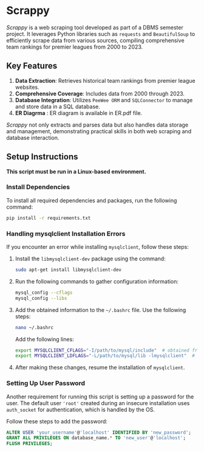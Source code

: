 # Scrappy

*Scrappy* is a web scraping tool developed as part of a DBMS semester project. It leverages Python libraries such as `requests` and `BeautifulSoup` to efficiently scrape data from various sources, compiling comprehensive team rankings for premier leagues from 2000 to 2023.

## Key Features

1. **Data Extraction**: Retrieves historical team rankings from premier league websites.
2. **Comprehensive Coverage**: Includes data from 2000 through 2023.
3. **Database Integration**: Utilizes `PeeWee ORM` and `SQLConnector` to manage and store data in a SQL database.
4. **ER Diagrma** : ER diagram is available in ER.pdf file.

*Scrappy* not only extracts and parses data but also handles data storage and management, demonstrating practical skills in both web scraping and database interaction.

## Setup Instructions

**This script must be run in a Linux-based environment.**

### Install Dependencies

To install all required dependencies and packages, run the following command:

```bash
pip install -r requirements.txt
```
### Handling mysqlclient Installation Errors

If you encounter an error while installing `mysqlclient`, follow these steps:

1. Install the `libmysqlclient-dev` package using the command:

    ```bash
    sudo apt-get install libmysqlclient-dev
    ```

2. Run the following commands to gather configuration information:

    ```bash
    mysql_config --cflags
    mysql_config --libs
    ```

3. Add the obtained information to the `~/.bashrc` file. Use the following steps:

    ```bash
    nano ~/.bashrc
    ```

    Add the following lines:

    ```bash
    export MYSQLCLIENT_CFLAGS="-I/path/to/mysql/include"  # obtained from 'mysql_config --cflags'
    export MYSQLCLIENT_LDFLAGS="-L/path/to/mysql/lib -lmysqlclient"  # obtained from 'mysql_config --libs'
    ```

4. After making these changes, resume the installation of `mysqlclient`.

### Setting Up User Password

Another requirement for running this script is setting up a password for the user. The default user `'root'` created during an insecure installation uses `auth_socket` for authentication, which is handled by the OS.

Follow these steps to add the password:

```sql
ALTER USER 'your_username'@'localhost' IDENTIFIED BY 'new_password';
GRANT ALL PRIVILEGES ON database_name.* TO 'new_user'@'localhost';
FLUSH PRIVILEGES;
